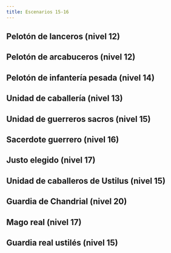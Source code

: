 ```yaml
---
title: Escenarios 15-16
---
```


## Pelotón de lanceros (nivel 12)

## Pelotón de arcabuceros (nivel 12)

## Pelotón de infantería pesada (nivel 14)

## Unidad de caballería (nivel 13)

## Unidad de guerreros sacros (nivel 15)

## Sacerdote guerrero (nivel 16)

## Justo elegido (nivel 17)

## Unidad de caballeros de Ustilus (nivel 15)

## Guardia de Chandrial (nivel 20)

## Mago real (nivel 17)

## Guardia real ustilés (nivel 15)

## 
